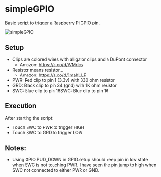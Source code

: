 # simpleGPIO
Basic script to trigger a Raspberry Pi GPIO pin.

![simpleGPIO](https://github.com/user-attachments/assets/8e2e06c5-2fb8-4d0f-a8c5-d2627f00f278)

## Setup
- Clips are colored wires with alligator clips and a DuPont connector
  - Amazon: https://a.co/d/iVMrlcs
- Resistor means resistor...
  - Amazon: https://a.co/d/1mahULF
- PWR: Red clip to pin 1 (3.3v) with 330 ohm resistor
- GRD: Black clip to pin 34 (gnd) with 1K ohm resistor
- SWC: Blue clip to pin 16SWC: Blue clip to pin 16

## Execution
After starting the script:
- Touch SWC to PWR to trigger HIGH
- Touch SWC to GRD to trigger LOW

## Notes:
- Using GPIO.PUD_DOWN in GPIO.setup should keep pin in low state when SWC is not touching PWR. I have seen the pin jump to high when SWC not connected to either PWR or GND.
